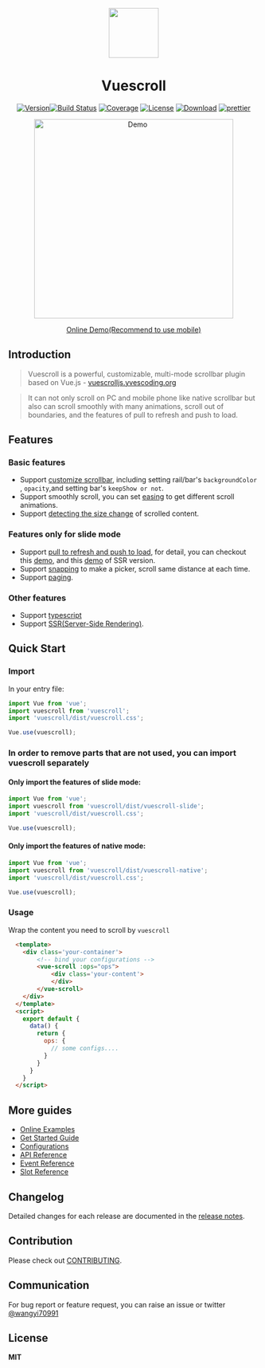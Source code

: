  <p align="center"><a href="http://vuescrolljs.yvescoding.org/"><img width="100" src="http://vuescrolljs.yvescoding.org/logo.png" /></a></p>
<h1 align="center">Vuescroll</h1>
<p align="center">
  <a href="https://www.npmjs.com/package/vuescroll"><img src="https://img.shields.io/npm/v/vuescroll.svg" alt="Version"></a><a href="https://circleci.com/gh/YvesCoding/vuescroll/tree/dev"><img src="https://img.shields.io/circleci/project/YvesCoding/vuescroll/dev.svg" alt="Build Status"></a>
   <a href="https://codecov.io/github/YvesCoding/vuescroll?branch=dev"><img src="https://img.shields.io/codecov/c/github/YvesCoding/vuescroll/dev.svg" alt="Coverage"></a>
  <a href="https://www.npmjs.com/package/vuescroll"><img src="https://img.shields.io/npm/l/vuescroll.svg" alt="License"></a>
<a href="https://www.npmjs.com/package/vuescroll"><img src="https://img.shields.io/npm/dm/vuescroll.svg" alt="Download"></a>
<a href="https://github.com/YvesCoding/vuescroll"><img src="https://img.shields.io/badge/code_style-prettier-ff69b4.svg?style=flat-square" alt="prettier"></a>
</p>

<p align="center">
  <a href="https://github.com/YvesCoding/vuescroll-issue-list-demo" target="_blank"><img src="https://github.com/wangyi7099/pictureCdn/blob/master/allPic/vuescroll/show1.gif?raw=true" width="400"  alt="Demo"/></a>
</p>

<p align="center">
  <a href="https://vuescroll-issue-list-demo-zdizhghthq.now.sh">Online Demo(Recommend to use mobile)</a>
</p>

## Introduction

> Vuescroll is a powerful, customizable, multi-mode scrollbar plugin based on Vue.js - [vuescrolljs.yvescoding.org](http://vuescrolljs.yvescoding.org/)

> It can not only scroll on PC and mobile phone like native scrollbar but also can scroll smoothly with many animations, scroll out of boundaries, and the features of pull to refresh and push to load.

## Features

### Basic features

- Support [customize scrollbar](http://vuescrolljs.yvescoding.org/guide/configuration.html#bar), including setting rail/bar's `backgroundColor` , `opacity`,and setting bar's `keepShow or not`.
- Support smoothly scroll, you can set [easing](http://vuescrolljs.yvescoding.org/guide/configuration.html#detailed-options-2) to get different scroll animations.
- Support [detecting the size change](http://vuescrolljs.yvescoding.org/demo/#_3-detect-size-changes) of scrolled content.

### Features only for slide mode

- Support [pull to refresh and push to load](http://vuescrolljs.yvescoding.org/guide/configuration.html#pullrefresh), for detail, you can checkout this [demo](http://vuescrolljs.yvescoding.org/demo/#_4-pull-refresh-or-push-load-supported), and this [demo](https://vuescroll-issue-list-demo-zdizhghthq.now.sh/) of SSR version.
- Support [snapping](http://vuescrolljs.yvescoding.org/demo/#_2-timepicker) to make a picker, scroll same distance at each time.
- Support [paging](http://vuescrolljs.yvescoding.org/demo/#_1-carousel).

### Other features

- Support [typescript](http://vuescrolljs.yvescoding.org/guide/typescript.html)
- Support [SSR(Server-Side Rendering)](https://vuescroll-issue-list-demo-zdizhghthq.now.sh/).

## Quick Start

### Import

In your entry file:

```javascript
import Vue from 'vue';
import vuescroll from 'vuescroll';
import 'vuescroll/dist/vuescroll.css';

Vue.use(vuescroll);
```

### In order to remove parts that are not used, you can import vuescroll separately

#### Only import the features of slide mode:

```javascript
import Vue from 'vue';
import vuescroll from 'vuescroll/dist/vuescroll-slide';
import 'vuescroll/dist/vuescroll.css';

Vue.use(vuescroll);
```

#### Only import the features of native mode:

```javascript
import Vue from 'vue';
import vuescroll from 'vuescroll/dist/vuescroll-native';
import 'vuescroll/dist/vuescroll.css';

Vue.use(vuescroll);
```

### Usage

Wrap the content you need to scroll by `vuescroll`

```html
  <template>
    <div class='your-container'>
        <!-- bind your configurations -->
        <vue-scroll :ops="ops">
            <div class='your-content'>
            </div>
        </vue-scroll>
    </div>
  </template>
  <script>
    export default {
      data() {
        return {
          ops: {
            // some configs....
          }
        }
      }
    }
  </script>
```

## More guides

- [Online Examples](http://vuescrolljs.yvescoding.org/demo/)
- [Get Started Guide](http://vuescrolljs.yvescoding.org/guide/getting-started.html)
- [Configurations](http://vuescrolljs.yvescoding.org/guide/configuration.html)
- [API Reference](http://vuescrolljs.yvescoding.org/guide/api.html)
- [Event Reference](http://vuescrolljs.yvescoding.org/guide/event.html)
- [Slot Reference](http://vuescrolljs.yvescoding.org/guide/slot.html)

## Changelog

Detailed changes for each release are documented in the [release notes](https://github.com/YvesCoding/releases).

## Contribution

Please check out [CONTRIBUTING](.github/CONTRIBUTING.md).

## Communication

For bug report or feature request, you can raise an issue or twitter [@wangyi70991](https://twitter.com/wangyi70991?s=01)

## License

**MIT**
